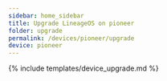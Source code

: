 ```yaml
---
sidebar: home_sidebar
title: Upgrade LineageOS on pioneer
folder: upgrade
permalink: /devices/pioneer/upgrade
device: pioneer
---
```

{% include templates/device_upgrade.md %}
